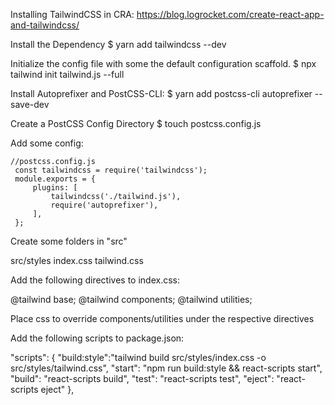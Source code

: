 Installing TailwindCSS in CRA:
https://blog.logrocket.com/create-react-app-and-tailwindcss/

Install the Dependency
$ yarn add tailwindcss --dev

Initialize the config file with some the default configuration scaffold.
$ npx tailwind init tailwind.js --full

Install Autoprefixer and PostCSS-CLI:
$ yarn add postcss-cli autoprefixer --save-dev

Create a PostCSS Config Directory
$ touch postcss.config.js

Add some config:

```
//postcss.config.js
 const tailwindcss = require('tailwindcss');
 module.exports = {
     plugins: [
         tailwindcss('./tailwind.js'),
         require('autoprefixer'),
     ],
 };
 ```

 Create some folders in "src"

 src/styles
  index.css
  tailwind.css

Add the following directives to index.css:

  @tailwind base;
  @tailwind components;
  @tailwind utilities;

Place css to override components/utilities under the respective directives

Add the following scripts to package.json:

"scripts": {
  "build:style":"tailwind build src/styles/index.css -o src/styles/tailwind.css",
  "start": "npm run build:style && react-scripts start",
  "build": "react-scripts build",
  "test": "react-scripts test",
  "eject": "react-scripts eject"
},